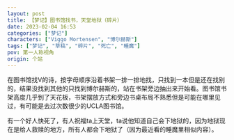 ```yaml
---
layout: post
title: 【梦记】图书馆找书，天堂地狱（碎片）
date: 2023-02-04 16:53
categories: ["梦记"]
characters: ["Viggo Mortensen", "博尔赫斯"]
tags: ["梦记", "草稿", "碎片", "死亡", "睡魔"]
pov: 第一人称视角
origin: 个站
---
```


在图书馆找V的诗，按字母顺序沿着书架一排一排地找，只找到一本但是还在找别的，结果没找到其他的只找到博尔赫斯的，站在书架旁边抽出来开始看。图书馆书架高度几乎到了天花板，书架摆放方式和旁边书桌布局不熟悉但是可能在哪里见过，有可能是去过次数很少的UCLA图书馆。

有一个好人快死了，有人祝福ta上天堂，ta说他知道自己会下地狱的，因为地狱现在是给人救赎的地方，所有人都会下地狱了（因为最近看的睡魔里相似内容）。
